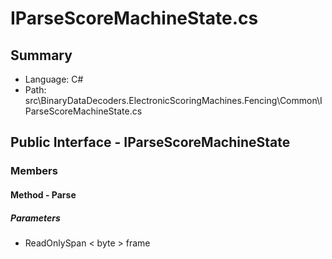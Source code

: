 ﻿# IParseScoreMachineState.cs

## Summary

* Language: C#
* Path: src\BinaryDataDecoders.ElectronicScoringMachines.Fencing\Common\IParseScoreMachineState.cs

## Public Interface - IParseScoreMachineState

### Members

#### Method - Parse

#####  Parameters

 - ReadOnlySpan < byte > frame 

